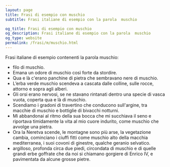 ```yaml
---
layout: page
title: Frasi di esempio con muschio 
subtitle: Frasi italiane di esempio con la parola  muschio

og_title: Frasi di esempio con muschio 
og_description: Frasi italiane di esempio con la parola  muschio
og_type: website
permalink: /frasi/m/muschio.html
---
```


Frasi italiane di esempio contenenti la parola muschio:


- filo di muschio.
- Emana un odore di muschio così forte da stordire.
- Qua e là c'erano panchine di pietra che sembravano nere di muschio.
- L’erba verde muschio scendeva a cascata dalle colline, sulle rocce, attorno e sopra agli alberi.
- Gli orsi erano nervosi, se ne stavano rintanati dentro una specie di vasca vuota, coperta qua e là di muschio.
- Scendiamo i gradoni di travertino che conducono sull'argine, tra macchie di muschio e bottiglie di bivacchi notturni.
- Mi abbandonai al ritmo della sua bocca che mi succhiava il seno e riportava timidamente la vita al mio cuore indurito, come muschio che avvolge una pietra.
- Ora la Neretva scende, le montagne sono più arse, la vegetazione cambia, cominciano i ciuffi fitti come muschio alto della macchia mediterranea, i suoi covoni di ginestre, qualche geranio selvatico.
- argilloso, profonda circa due piedi, circondata di muschio e di quelle grandi erbe goffrate che da noi si chiamano gorgiere di Enrico IV, e pavimentata da alcune grosse pietre.
